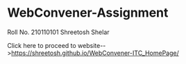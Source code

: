 # WebConvener-Assignment
Roll No. 210110101
Shreetosh Shelar





Click here to proceed to website-->https://shreetosh.github.io/WebConvener-ITC_HomePage/
